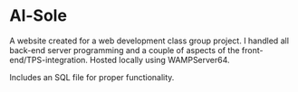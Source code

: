 # Al-Sole
A website created for a web development class group project.  I handled all back-end server programming and a couple of aspects of the front-end/TPS-integration.  Hosted locally using WAMPServer64.

Includes an SQL file for proper functionality.
